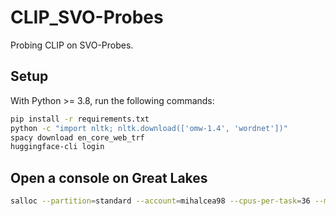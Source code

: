 # CLIP_SVO-Probes

Probing CLIP on SVO-Probes.

## Setup

With Python >= 3.8, run the following commands:

```bash
pip install -r requirements.txt
python -c "import nltk; nltk.download(['omw-1.4', 'wordnet'])"
spacy download en_core_web_trf
huggingface-cli login
```

## Open a console on Great Lakes

```bash
salloc --partition=standard --account=mihalcea98 --cpus-per-task=36 --mem=180G
```
